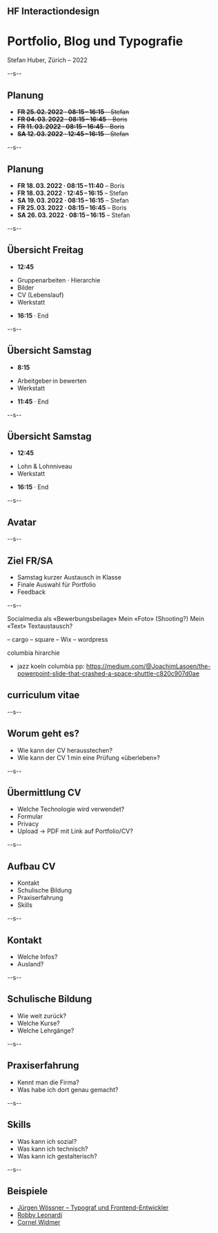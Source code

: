 ## HF Interactiondesign

# Portfolio, Blog und Typografie

Stefan Huber, Zürich – 2022 <!-- .element: class="footer" -->

<style>
.small {
  font-size: .7em;
}

</style>

--s--

## Planung

- ~~**FR 25. 02. 2022 · 08:15 – 16:15** – Stefan~~
- ~~**FR 04. 03. 2022 · 08:15 – 16:45** – Boris~~
- ~~**FR 11. 03. 2022 · 08:15 – 16:45** – Boris~~
- ~~**SA 12. 03. 2022 · 12:45 – 16:15** – Stefan~~

--s--

## Planung

- **FR 18. 03. 2022 · 08:15 – 11:40** – Boris
- **FR 18. 03. 2022 · 12:45 – 16:15** – Stefan
- **SA 19. 03. 2022 · 08:15 – 16:15** – Stefan
- **FR 25. 03. 2022 · 08:15 – 16:45** – Boris
- **SA 26. 03. 2022 · 08:15 – 16:15** – Stefan

--s--

## Übersicht Freitag

- **12:45**

* Gruppenarbeiten · Hierarchie
* Bilder
* CV (Lebenslauf)
* Werkstatt

- **16:15** · End


--s--

## Übersicht Samstag

- **8:15**

* Arbeitgeber·in bewerten
* Werkstatt

- **11:45** · End


--s--

## Übersicht Samstag

- **12:45**

* Lohn & Lohnniveau
* Werkstatt

- **16:15** · End


--s--

## Avatar




--s--

## Ziel FR/SA

* Samstag kurzer Austausch in Klasse
* Finale Auswahl für Portfolio
* Feedback

--s--




Socialmedia als «Bewerbungsbeilage»
Mein «Foto» (Shooting?)
Mein «Text» Textaustausch?








– cargo
– square
– Wix
– wordpress





columbia hirarchie
  - jazz koeln 
columbia pp: https://medium.com/@JoachimLasoen/the-powerpoint-slide-that-crashed-a-space-shuttle-c820c907d0ae


<!--

Technische Möglichkeiten	
	CMS oder selber
Wireframe erstellen	



Portfolio-Arbeiten auswählen



selbständigkeit: freelance, hire, 

aufgabe: wireframe


-->





## curriculum vitae

--s--

## Worum geht es?

- Wie kann der CV herausstechen?
- Wie kann der CV 1 min eine Prüfung «überleben»?

--s--

## Übermittlung CV

- Welche Technologie wird verwendet?
- Formular
- Privacy
- Upload → PDF mit Link auf Portfolio/CV?

--s--

## Aufbau CV

- Kontakt
- Schulische Bildung
- Praxiserfahrung
- Skills

--s--

## Kontakt

- Welche Infos?
- Ausland?

--s--

## Schulische Bildung

- Wie weit zurück?
- Welche Kurse?
- Welche Lehrgänge?

--s--

## Praxiserfahrung

- Kennt man die Firma?
- Was habe ich dort genau gemacht?

--s--

## Skills

- Was kann ich sozial?
- Was kann ich technisch?
- Was kann ich gestalterisch?

--s--

## Beispiele

- [Jürgen Wössner – Typograf und Frontend-Entwickler](https://j.wssnr.ch/)
- [Robby Leonardi](http://www.rleonardi.com/interactive-resume/)
- [Cornel Widmer](https://pixelarium.ch)
